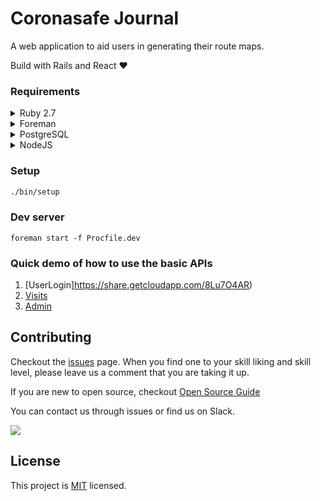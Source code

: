 # Coronasafe Journal

A web application to aid users in generating their route maps.

Build with Rails and React ❤️

### Requirements

<details>
  <summary>Ruby 2.7</summary>
  We recommend a managing tool like <a href="https://github.com/rbenv/rbenv">rbenv</a> to install Ruby. After installing `rbenv`, you can run `rbenv install` from this repository root to install compatible ruby version.
</details>

<details>
  <summary>Foreman</summary>
  Foreman is a task runner used in the Ruby ecosystem. After installing Ruby you can install it with `gem install foreman`
</details>

<details>
  <summary>PostgreSQL</summary>
  We use PostgreSQL for the database. Checkout <pre>config/database.yml.postgresql</pre> for default keys in use. 
  If you are on Mac, you can install Postgres with `brew install postgres`
</details>

<details>
  <summary>NodeJS</summary>
  We recommend using a version manager such as <a href="https://github.com/nvm-sh/nvm">NVM</a>. After install NVM, you can use any Node version higher than 12 to run the application. 
  <pre>nvm install 12</pre>
</details>

### Setup

```bash
./bin/setup
```

### Dev server

```
foreman start -f Procfile.dev
```

### Quick demo of how to use the basic APIs

1. [UserLogin]https://share.getcloudapp.com/8Lu7O4AR)
2. [Visits](https://share.getcloudapp.com/DOuA0W0Y)
3. [Admin](https://share.getcloudapp.com/geuwNk9P)

## Contributing

Checkout the [issues](https://github.com/coronasafe/journal/issues) page. When you find one to your skill liking and skill level, please leave us a comment that you are taking it up. 

If you are new to open source, checkout [Open Source Guide](https://opensource.guide/how-to-contribute/)

You can contact us through issues or find us on Slack.

<a href="http://slack.coronasafe.in/">
  <img src="https://i.imgur.com/V7jxjak.png">
</a>

## License

This project is [MIT](https://github.com/coronasafe/journal/blob/master/LICENSE) licensed.